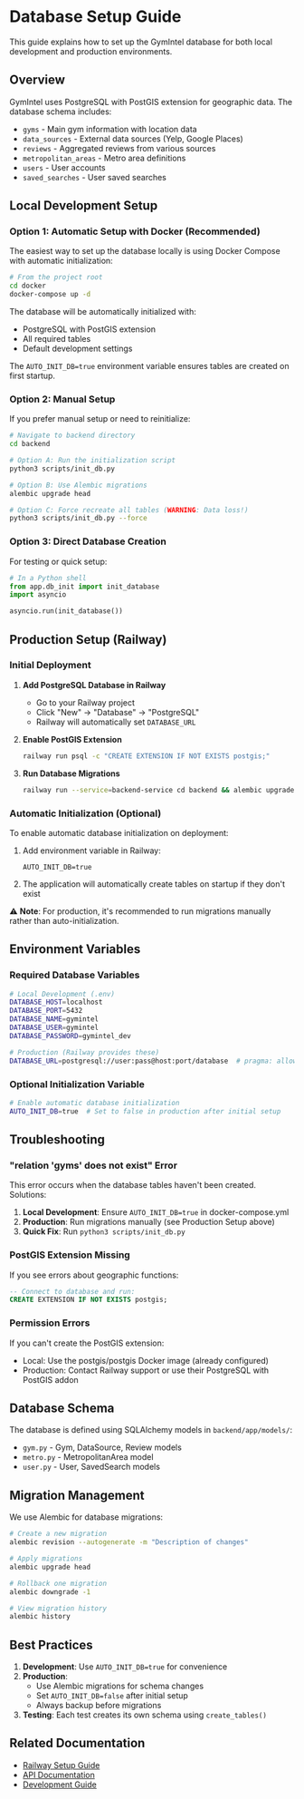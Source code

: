 # Database Setup Guide

This guide explains how to set up the GymIntel database for both local development and production environments.

## Overview

GymIntel uses PostgreSQL with PostGIS extension for geographic data. The database schema includes:
- `gyms` - Main gym information with location data
- `data_sources` - External data sources (Yelp, Google Places)
- `reviews` - Aggregated reviews from various sources
- `metropolitan_areas` - Metro area definitions
- `users` - User accounts
- `saved_searches` - User saved searches

## Local Development Setup

### Option 1: Automatic Setup with Docker (Recommended)

The easiest way to set up the database locally is using Docker Compose with automatic initialization:

```bash
# From the project root
cd docker
docker-compose up -d
```

The database will be automatically initialized with:
- PostgreSQL with PostGIS extension
- All required tables
- Default development settings

The `AUTO_INIT_DB=true` environment variable ensures tables are created on first startup.

### Option 2: Manual Setup

If you prefer manual setup or need to reinitialize:

```bash
# Navigate to backend directory
cd backend

# Option A: Run the initialization script
python3 scripts/init_db.py

# Option B: Use Alembic migrations
alembic upgrade head

# Option C: Force recreate all tables (WARNING: Data loss!)
python3 scripts/init_db.py --force
```

### Option 3: Direct Database Creation

For testing or quick setup:

```python
# In a Python shell
from app.db_init import init_database
import asyncio

asyncio.run(init_database())
```

## Production Setup (Railway)

### Initial Deployment

1. **Add PostgreSQL Database in Railway**
   - Go to your Railway project
   - Click "New" → "Database" → "PostgreSQL"
   - Railway will automatically set `DATABASE_URL`

2. **Enable PostGIS Extension**
   ```bash
   railway run psql -c "CREATE EXTENSION IF NOT EXISTS postgis;"
   ```

3. **Run Database Migrations**
   ```bash
   railway run --service=backend-service cd backend && alembic upgrade head
   ```

### Automatic Initialization (Optional)

To enable automatic database initialization on deployment:

1. Add environment variable in Railway:
   ```
   AUTO_INIT_DB=true
   ```

2. The application will automatically create tables on startup if they don't exist

⚠️ **Note**: For production, it's recommended to run migrations manually rather than auto-initialization.

## Environment Variables

### Required Database Variables

```bash
# Local Development (.env)
DATABASE_HOST=localhost
DATABASE_PORT=5432
DATABASE_NAME=gymintel
DATABASE_USER=gymintel
DATABASE_PASSWORD=gymintel_dev

# Production (Railway provides these)
DATABASE_URL=postgresql://user:pass@host:port/database  # pragma: allowlist secret
```

### Optional Initialization Variable

```bash
# Enable automatic database initialization
AUTO_INIT_DB=true  # Set to false in production after initial setup
```

## Troubleshooting

### "relation 'gyms' does not exist" Error

This error occurs when the database tables haven't been created. Solutions:

1. **Local Development**: Ensure `AUTO_INIT_DB=true` in docker-compose.yml
2. **Production**: Run migrations manually (see Production Setup above)
3. **Quick Fix**: Run `python3 scripts/init_db.py`

### PostGIS Extension Missing

If you see errors about geographic functions:

```sql
-- Connect to database and run:
CREATE EXTENSION IF NOT EXISTS postgis;
```

### Permission Errors

If you can't create the PostGIS extension:
- Local: Use the postgis/postgis Docker image (already configured)
- Production: Contact Railway support or use their PostgreSQL with PostGIS addon

## Database Schema

The database is defined using SQLAlchemy models in `backend/app/models/`:
- `gym.py` - Gym, DataSource, Review models
- `metro.py` - MetropolitanArea model
- `user.py` - User, SavedSearch models

## Migration Management

We use Alembic for database migrations:

```bash
# Create a new migration
alembic revision --autogenerate -m "Description of changes"

# Apply migrations
alembic upgrade head

# Rollback one migration
alembic downgrade -1

# View migration history
alembic history
```

## Best Practices

1. **Development**: Use `AUTO_INIT_DB=true` for convenience
2. **Production**:
   - Use Alembic migrations for schema changes
   - Set `AUTO_INIT_DB=false` after initial setup
   - Always backup before migrations
3. **Testing**: Each test creates its own schema using `create_tables()`

## Related Documentation

- [Railway Setup Guide](./RAILWAY_SETUP.md)
- [API Documentation](./backend/README.md)
- [Development Guide](./CONTRIBUTING.md)
